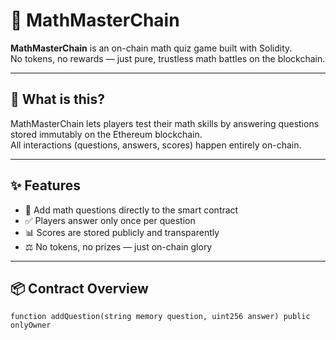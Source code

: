 # 🧠 MathMasterChain   
   
**MathMasterChain** is an on-chain math quiz game built with Solidity.     
No tokens, no rewards — just pure, trustless math battles on the blockchain.   
 
--- 
   
## 🚀 What is this? 

MathMasterChain lets players test their math skills by answering questions stored immutably on the Ethereum blockchain.  
All interactions (questions, answers, scores) happen entirely on-chain.  

---
   
## ✨ Features
 
- 🧮 Add math questions directly to the smart contract
- ✅ Players answer only once per question
- 📊 Scores are stored publicly and transparently
- ⚖️ No tokens, no prizes — just on-chain glory
  
---
  
## 📦 Contract Overview

```solidity   
function addQuestion(string memory question, uint256 answer) public onlyOwner  
